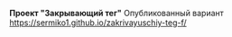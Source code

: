 **Проект "Закрывающий тег"** 
Опубликованный вариант https://sermiko1.github.io/zakrivayuschiy-teg-f/
